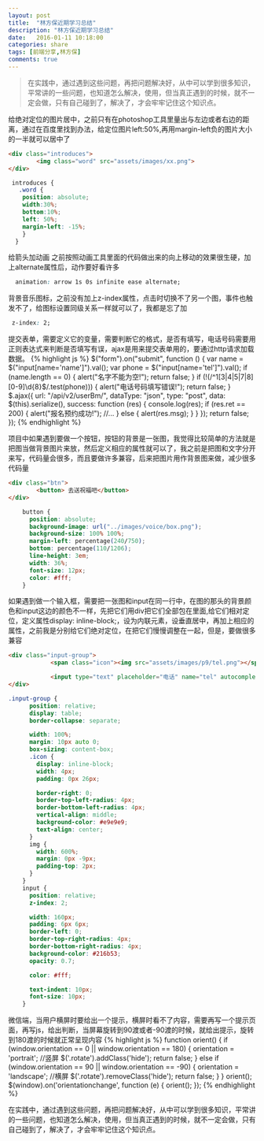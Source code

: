 ```yaml
---
layout: post
title:  "林方保近期学习总结"
description: "林方保近期学习总结"
date:   2016-01-11 10:18:00
categories: share
tags: [前端分享,林方保]
comments: true
---
```



>在实践中，通过遇到这些问题，再把问题解决好，从中可以学到很多知识，平常讲的一些问题，也知道怎么解决，使用，但当真正遇到的时候，就不一定会做，只有自己碰到了，解决了，才会牢牢记住这个知识点。


给绝对定位的图片居中，之前只有在photoshop工具里量出与左边或者右边的距离，通过在百度里找到办法，给定位图片left:50%,再用margin-left负的图片大小的一半就可以居中了

```html
<div class="introduces">
        <img class="word" src="assets/images/xx.png">
</div>
```
```css
 introduces {
   .word {
    position: absolute;
    width:30%;
    bottom:10%;
    left: 50%;
    margin-left: -15%;
    }
  }
```
给箭头加动画 之前按照动画工具里面的代码做出来的向上移动的效果很生硬，加上alternate属性后，动作要好看许多

```css
  animation: arrow 1s 0s infinite ease alternate;
```

背景音乐图标，之前没有加上z-index属性，点击时切换不了另一个图，事件也触发不了，给图标设置同级关系一样就可以了，我都是忘了加
```css
 z-index: 2;
```

提交表单，需要定义它的变量，需要判断它的格式，是否有填写，电话号码需要用正则表达式来判断是否填写有误，ajax是用来提交表单用的，要通过http请求加载数据。
{% highlight js %}
$("form").on("submit", function () {
        var name = $("input[name='name']").val();
        var phone = $("input[name='tel']").val();
        if (name.length == 0) {
            alert("名字不能为空!");
            return false;
        }
        if (!(/^1[3|4|5|7|8][0-9]\d{8}$/.test(phone))) {
            alert("电话号码填写错误!");
            return false;
        }
        $.ajax({
            url: "/api/v2/userBm/",
            dataType: "json",
            type: "post",
            data: $(this).serialize(),
            success: function (res) {
                console.log(res);
                if (res.ret == 200) {
                    alert("报名预约成功!");
                  //...
                } else {
                    alert(res.msg);
            }
            }
        });
        return false;
    });
{% endhighlight %}



项目中如果遇到要做一个按钮，按钮的背景是一张图，我觉得比较简单的方法就是把图当做背景图片来放，然后定义相应的属性就可以了，我之前是把图和文字分开来写，代码量会很多，而且要做许多兼容，后来把图片用作背景图来做，减少很多代码量
```html
<div class="btn">
        <button> 去送祝福吧</button>
</div>
```
```css
    button {
      position: absolute;
      background-image: url("../images/voice/box.png");
      background-size: 100% 100%;
      margin-left: percentage(240/750);
      bottom: percentage(110/1206);
      line-height: 3em;
      width: 36%;
      font-size: 12px;
      color: #fff;
    }
```
如果遇到做一个输入框，需要把一张图和input在同一行中，在图的那头的背景颜色和input这边的颜色不一样，先把它们用div把它们全部包在里面,给它们相对定位，定义属性display: inline-block;，设为内联元素，设垂直居中，再加上相应的属性，之前我是分别给它们绝对定位，在把它们慢慢调整在一起，但是，要做很多兼容
```html
<div class="input-group">
            <span class="icon"><img src="assets/images/p9/tel.png"></span>

            <input type="text" placeholder="电话" name="tel" autocomplete="off">
</div>
```


```css
.input-group {
      position: relative;
      display: table;
      border-collapse: separate;

      width: 100%;
      margin: 10px auto 0;
      box-sizing: content-box;
      .icon {
        display: inline-block;
        width: 4px;
        padding: 0px 26px;

        border-right: 0;
        border-top-left-radius: 4px;
        border-bottom-left-radius: 4px;
        vertical-align: middle;
        background-color: #e9e9e9;
        text-align: center;
      }
      img {
        width: 600%;
        margin: 0px -9px;
        padding-top: 2px;
      }
    }
    input {
      position: relative;
      z-index: 2;

      width: 160px;
      padding: 6px 6px;
      border-left: 0;
      border-top-right-radius: 4px;
      border-bottom-right-radius: 4px;
      background-color: #216b53;
      opacity: 0.7;

      color: #fff;

      text-indent: 10px;
      font-size: 10px;
    }
```

微信端，当用户横屏时要给出一个提示，横屏时看不了内容，需要再写一个提示页面，再写js，给出判断，当屏幕旋转到90渡或者-90渡的时候，就给出提示，旋转到180渡的时候就正常呈现内容
{% highlight js %}
function orient() {
        if (window.orientation == 0 || window.orientation == 180) {
            orientation = 'portrait';
            //竖屏
            $('.rotate').addClass('hide');
            return false;
        }
        else if (window.orientation == 90 || window.orientation == -90) {
            orientation = 'landscape';
            //横屏
            $('.rotate').removeClass('hide');
            return false;
        }
    }
    orient();
    $(window).on('orientationchange', function (e) {
        orient();
    });
{% endhighlight %}

在实践中，通过遇到这些问题，再把问题解决好，从中可以学到很多知识，平常讲的一些问题，也知道怎么解决，使用，但当真正遇到的时候，就不一定会做，只有自己碰到了，解决了，才会牢牢记住这个知识点。


